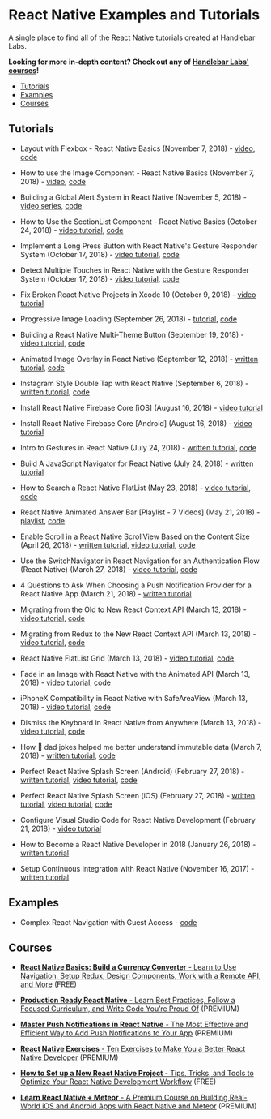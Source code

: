 # React Native Examples and Tutorials

A single place to find all of the React Native tutorials created at Handlebar Labs.

**Looking for more in-depth content? Check out any of [Handlebar Labs' courses](https://learn.handlebarlabs.com/courses)!**

* [Tutorials](#tutorials)
* [Examples](#examples)
* [Courses](#courses)

## Tutorials

* Layout with Flexbox - React Native Basics (November 7, 2018) - [video](https://www.youtube.com/watch?v=qBFMnFXVw2c), [code](https://github.com/HandlebarLabs/react-native-examples-and-tutorials/tree/master/tutorials/flexbox-basics)

* How to use the Image Component - React Native Basics (November 7, 2018) - [video](https://www.youtube.com/watch?v=v-3sNvMNosY), [code](https://github.com/HandlebarLabs/react-native-examples-and-tutorials/tree/master/tutorials/image-basics)

* Building a Global Alert System in React Native (November 5, 2018) - [video series](https://www.youtube.com/watch?v=NsAQTbAV2zE&list=PLG02JlJZbKbtNnOx2vlUqF_HBve5HVlH1), [code](https://github.com/HandlebarLabs/react-native-examples-and-tutorials/tree/master/tutorials/global-alerts)

* How to Use the SectionList Component - React Native Basics (October 24, 2018) - [video tutorial](https://www.youtube.com/watch?v=I-6oheM6cz0&feature=youtu.be), [code](https://github.com/HandlebarLabs/react-native-examples-and-tutorials/tree/master/tutorials/section-list-basics)

* Implement a Long Press Button with React Native's Gesture Responder System (October 17, 2018) - [video tutorial](https://www.youtube.com/watch?v=zYIvl9rEEK8), [code](https://github.com/HandlebarLabs/react-native-examples-and-tutorials/tree/master/tutorials/long-press-with-gesture-responder-system)

* Detect Multiple Touches in React Native with the Gesture Responder System (October 17, 2018) - [video tutorial](https://www.youtube.com/watch?v=j7LK96nRXP4), [code](https://github.com/HandlebarLabs/react-native-examples-and-tutorials/tree/master/tutorials/detect-multiple-touches-with-gesture-responder-system)

* Fix Broken React Native Projects in Xcode 10 (October 9, 2018) - [video tutorial](https://www.youtube.com/watch?v=sLMCmXT4i9A)

* Progressive Image Loading (September 26, 2018) - [tutorial](https://medium.com/react-native-training/progressive-image-loading-in-react-native-e7a01827feb7), [code](https://github.com/HandlebarLabs/react-native-examples-and-tutorials/tree/master/tutorials/progressive-image-loading)

* Building a React Native Multi-Theme Button (September 19, 2018) - [video tutorial](https://youtu.be/UUcaqUUeHWE), [code](https://github.com/HandlebarLabs/react-native-examples-and-tutorials/tree/master/tutorials/multi-theme-button)

* Animated Image Overlay in React Native (September 12, 2018) - [written tutorial](https://medium.com/@spencer_carli/animated-image-overlay-in-react-native-9b8dd22a9c6e), [code](https://github.com/HandlebarLabs/react-native-examples-and-tutorials/tree/master/tutorials/instagram-style-animated-image-overlays)

* Instagram Style Double Tap with React Native (September 6, 2018) - [written tutorial](https://medium.com/handlebar-labs/instagram-style-double-tap-with-react-native-49e757f68de), [code](https://github.com/HandlebarLabs/react-native-examples-and-tutorials/tree/master/tutorials/instagram-style-double-tap)

* Install React Native Firebase Core [iOS] (August 16, 2018) - [video tutorial](https://www.youtube.com/watch?v=qiOGMcX6Xtw)

* Install React Native Firebase Core [Android] (August 16, 2018) - [video tutorial](https://www.youtube.com/watch?v=_7iKm233n_M)

* Intro to Gestures in React Native (July 24, 2018) - [written tutorial](https://medium.com/handlebar-labs/intro-to-gestures-in-react-native-e9b63dd3305), [code](https://snack.expo.io/@spencercarli/basic-javascript-navigator-example)

* Build A JavaScript Navigator for React Native (July 24, 2018) - [written tutorial](https://www.fullstackreact.com/articles/build-your-own-javascript-navigator-for-react-native/)

* How to Search a React Native FlatList (May 23, 2018) - [video tutorial](https://www.youtube.com/watch?v=b5P6LIjQZEU), [code](https://github.com/spencercarli/searchable-react-native-flatlist/tree/finished)

* React Native Animated Answer Bar [Playlist - 7 Videos] (May 21, 2018) - [playlist](https://www.youtube.com/watch?v=LPieikcEMN0&list=PLG02JlJZbKbvWvjVhbjTq1IRg7Q3A1667), [code](https://github.com/HandlebarLabs/react-native-animated-answer-bar)

* Enable Scroll in a React Native ScrollView Based on the Content Size (April 26, 2018) - [written tutorial](https://medium.com/@spencer_carli/enable-scroll-in-a-react-native-scrollview-based-on-the-content-size-87430ccf319b), [video tutorial](https://www.youtube.com/watch?v=riWf6CtFkUA), [code](https://github.com/spencercarli/react-native-dynamic-scrollview)

* Use the SwitchNavigator in React Navigation for an Authentication Flow (React Native) (March 27, 2018) - [video tutorial](https://www.youtube.com/watch?v=L0ZsVjh2zBo), [code](https://github.com/spencercarli/react-navigation-auth-flow/tree/finished-code)

* 4 Questions to Ask When Choosing a Push Notification Provider for a React Native App (March 21, 2018) - [written tutorial](https://medium.com/handlebar-labs/4-questions-to-ask-when-choosing-a-push-notification-provider-for-a-react-native-app-fc0949eebc40)

* Migrating from the Old to New React Context API (March 13, 2018) - [video tutorial](https://www.youtube.com/watch?v=pfHk-k0R48A), [code](https://github.com/HandlebarLabs/currency-converter-starter/compare/dfd226dee89d2aa723470b567fab3a957e294822...6c51edf0d2984002f89585482aa15bdba826a59d)

* Migrating from Redux to the New React Context API (March 13, 2018) - [video tutorial](https://www.youtube.com/watch?v=ISgz8F9z0aM), [code](https://github.com/HandlebarLabs/currency-converter-starter/compare/e96b8b31529291029ce56d9cd1dab352a4a09102...dfd226dee89d2aa723470b567fab3a957e294822)

* React Native FlatList Grid (March 13, 2018) - [video tutorial](https://www.youtube.com/watch?v=8wv0kjsirso), [code](https://snack.expo.io/@spencercarli/react-native-flatlist-grid)

* Fade in an Image with React Native with the Animated API (March 13, 2018) - [video tutorial](https://www.youtube.com/watch?v=vzPmI0GCDPM), [code](https://snack.expo.io/@spencercarli/fade-in-an-image-with-react-native-with-the-animated-api)

* iPhoneX Compatibility in React Native with SafeAreaView (March 13, 2018) - [video tutorial](https://www.youtube.com/watch?v=C5gMteV-4-Y), [code](https://snack.expo.io/@spencercarli/iphonex-compatibility-in-react-native-with-safeareaview)

* Dismiss the Keyboard in React Native from Anywhere (March 13, 2018) - [video tutorial](https://www.youtube.com/watch?v=z_FVCeWloig), [code](https://snack.expo.io/@spencercarli/dismiss-the-keyboard-in-react-native-from-anywhere)

* How 💩 dad jokes helped me better understand immutable data (March 7, 2018) - [written tutorial](https://medium.com/handlebar-labs/how-dad-jokes-helped-me-better-understand-immutable-data-d4256a0d4eea), [code](https://snack.expo.io/B1N7JqT_G)

* Perfect React Native Splash Screen (Android) (February 27, 2018) - [written tutorial](https://medium.com/handlebar-labs/how-to-add-a-splash-screen-to-a-react-native-app-ios-and-android-30a3cec835ae), [video tutorial](https://www.youtube.com/watch?v=yFrx8HZlNtI), [code](https://github.com/spencercarli/react-native-splash-screen-demo)

* Perfect React Native Splash Screen (iOS) (February 27, 2018) - [written tutorial](https://medium.com/handlebar-labs/how-to-add-a-splash-screen-to-a-react-native-app-ios-and-android-30a3cec835ae), [video tutorial](https://www.youtube.com/watch?v=H0CC1UsvjDQ), [code](https://github.com/spencercarli/react-native-splash-screen-demo)

* Configure Visual Studio Code for React Native Development (February 21, 2018) - [video tutorial](https://www.youtube.com/watch?v=_srHOd6EFQ0&t=20s)

* How to Become a React Native Developer in 2018 (January 26, 2018) - [written tutorial](https://hackernoon.com/how-to-become-a-react-native-developer-in-2018-d9bc85e1d91f)

* Setup Continuous Integration with React Native (November 16, 2017) - [written tutorial](https://medium.com/react-native-training/setup-continuous-integration-with-react-native-50ad2f6145f4)

## Examples

* Complex React Navigation with Guest Access - [code](https://github.com/HandlebarLabs/react-native-examples-and-tutorials/tree/master/examples/complex-react-nav-with-guest-access)

## Courses

* [**React Native Basics: Build a Currency Converter** - Learn to Use Navigation, Setup Redux, Design Components, Work with a Remote API, and More](https://learn.handlebarlabs.com/p/react-native-basics-build-a-currency-converter) (FREE)

* [**Production Ready React Native** - Learn Best Practices, Follow a Focused Curriculum, and Write Code You’re Proud Of](https://learn.handlebarlabs.com/p/learn-to-send-react-native-apps-to-production) (PREMIUM)

* [**Master Push Notifications in React Native** - The Most Effective and Efficient Way to Add Push Notifications to Your App](https://learn.handlebarlabs.com/p/master-push-notifications-in-react-native) (PREMIUM)

* [**React Native Exercises** - Ten Exercises to Make You a Better React Native Developer](https://learn.handlebarlabs.com/p/react-native-exercises ) (PREMIUM)

* [**How to Set up a New React Native Project** - Tips, Tricks, and Tools to Optimize Your React Native Development Workflow](https://learn.handlebarlabs.com/p/react-native-exercises ) (FREE)

* [**Learn React Native + Meteor** - A Premium Course on Building Real-World iOS and Android Apps with React Native and Meteor](https://learn.handlebarlabs.com/p/react-native-meteor) (PREMIUM)
